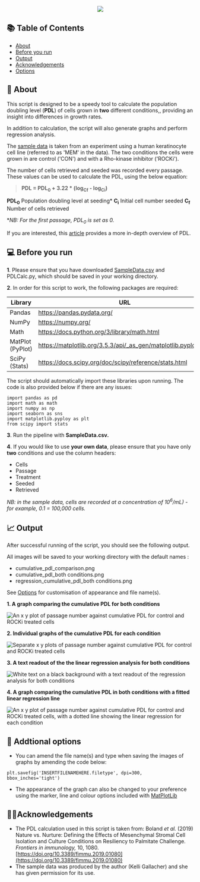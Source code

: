 <p align="center"><img src="https://i.ibb.co/2nsppDF/PDL-header.png"></align>

## **&#128218; Table of Contents**

- [About](https://github.com/kelli-gallacher/population-doubling/tree/main?tab=readme-ov-file#-about)
- [Before you run](https://github.com/kelli-gallacher/population-doubling/tree/main?tab=readme-ov-file#-before-you-run)
-  [Output](https://github.com/kelli-gallacher/population-doubling/tree/main?tab=readme-ov-file#-output)
- [Acknowledgements](https://github.com/kelli-gallacher/population-doubling/tree/main?tab=readme-ov-file#acknowledgements)
- [Options](https://github.com/kelli-gallacher/population-doubling/tree/main?tab=readme-ov-file#-addtional-options)


## &#128300; About 

This script is designed to be a speedy tool to calculate the population doubling level (**PDL**) of cells grown in **two** different conditions,, providing an insight into differences in growth rates.

In addition to calculation, the script will also generate graphs and perform regression analysis. 

The [sample data](https://raw.githubusercontent.com/kelli-gallacher/population-doubling/refs/heads/main/SampleData.csv) is taken from an experiment using a human keratinocyte cell line (referred to as 'MEM' in the data). The two conditions the cells were grown in are control ('CON') and with a Rho-kinase inhibitor ('ROCKi'). 

The number of cells retrieved and seeded was recorded every passage. These values can be used to calculate the PDL, using the below equation:

> **PDL = PDL<sub>0</sub> + 3.22 * (log<sub>Cf</sub> - log<sub>Ci</sub>)**
> 
**PDL<sub>0</sub>** Population doubling level at seeding*
**C<sub>i</sub>** Initial cell number seeded
**C<sub>f</sub>** Number of cells retrieved

**NB: For the first passage, PDL<sub>0</sub> is set as 0.*

If you are interested, this [article](https://www.roosterbio.com/blog/best-practices-in-msc-culture-tracking-and-reporting-cellular-age-using-population-doubling-level-pdl-and-not-passage-number/) provides a more in-depth overview of PDL.

## &#128187; Before you run

**1**. Please ensure that you have downloaded [SampleData.csv](https://raw.githubusercontent.com/kelli-gallacher/populationdoubling/refs/heads/main/SampleData.csv%29) and PDLCalc.py, which should be saved in your working directory.

**2**. In order for this script to work, the following packages are    required:

|Library |URL  |
|--|--|
|Pandas| https://pandas.pydata.org/
|NumPy| https://numpy.org/
|Math|https://docs.python.org/3/library/math.html|
|MatPlot (PyPlot)|  https://matplotlib.org/3.5.3/api/_as_gen/matplotlib.pyplot.html|
|SciPy (Stats) | https://docs.scipy.org/doc/scipy/reference/stats.html |

The script should automatically import these libraries upon running. The code is also provided below if there are any issues:

    import pandas as pd
    import math as math
    import numpy as np
    import seaborn as sns
    import matplotlib.pyploy as plt
    from scipy import stats
    



**3**. Run the pipeline with **SampleData.csv.**

**4**.  If you would like to use **your own data**, please ensure that you have only **two** conditions and use the column headers:
 - Cells
 - Passage
 - Treatment
 - Seeded
 - Retrieved

*NB: in the sample data, cells are recorded at  a concentration of 10<sup>6</sup>/mL) - for example, 0.1 = 100,000 cells.*
 
## &#128200; Output
After successful running of the script, you should see the following output. 

All images will be saved to your working directory with the default names :

 - cumulative_pdl_comparison.png
 - cumulative_pdl_both conditions.png
 - regression_cumulative_pdl_both conditions.png

See [Options](https://github.com/kelli-gallacher/population-doubling/tree/main?tab=readme-ov-file#addtional-options) for customisation of appearance and file name(s).

**1. A graph comparing the cumulative PDL for both conditions**

![An x y plot of passage number against cumulative PDL for control and ROCKi treated cells](https://i.ibb.co/g7KLdWM/cumulative-pdl-comparison.png)

**2. Individual graphs of the cumulative PDL for each condition**

![Separate x y plots of passage number against cumulative PDL for control and ROCKi treated cells](https://i.ibb.co/LPRG5hm/cumulative-pdl-both-conditions.png)

**3. A text readout of the the linear regression analysis for both conditions**

![White text on a black background with a text readout of the regression analysis for both conditions](https://i.ibb.co/BcR718Y/Regression-Read-Our.png)

**4.  A graph comparing the cumulative PDL in both conditions with a fitted linear regression line**

![An x y plot of passage number against cumulative PDL for control and ROCKi treated cells, with a dotted line showing the linear regression for each condition](https://i.ibb.co/rMSYxmf/regression-cumulative-pdl-both-conditions.png)


## &#127912; Addtional options

 - You can amend the file name(s) and type when saving the images of graphs by amending the code below:

```plt.savefig('INSERTFILENAMEHERE.filetype', dpi=300, bbox_inches='tight')```

 - The appearance of the graph can also be changed to your preference using the marker, line and colour options included with [MatPlotLib](https://matplotlib.org/stable/api/_as_gen/matplotlib.pyplot.plot.html) 


## &#129309;&#127995;Acknowledgements

 - The PDL calculation used in this script is taken from:
 Boland *et al.* (2019) Nature vs. Nurture: Defining the Effects of Mesenchymal Stromal Cell Isolation and Culture Conditions on Resiliency to Palmitate Challenge. _Frontiers in immunology,_ 10, 1080. [https://doi.org/10.3389/fimmu.2019.01080](https://doi.org/10.3389/fimmu.2019.01080)
 - The sample data was produced by the author (Kelli Gallacher) and she has given permission for its use.


